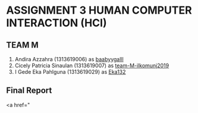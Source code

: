 # ASSIGNMENT 3 HUMAN COMPUTER INTERACTION (HCI)

## TEAM M
1. Andira Azzahra (1313619006) as <a href="https://github.com/baabyygalll"> baabyygalll <a/>
2. Cicely Patricia Sinaulan (1313619007) as <a href="https://github.com/team-M-ilkomunj2019">  team-M-ilkomunj2019 <a/>
3. I Gede Eka Pahlguna (1313619029) as <a href="https://github.com/Eka132">  Eka132 <a/>
  
  
## Final Report
<a href="


